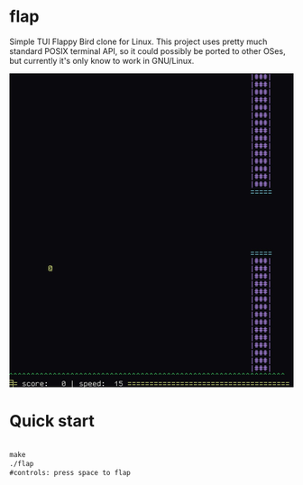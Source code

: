 # flap

Simple TUI Flappy Bird clone for Linux. This project uses pretty much standard POSIX terminal API,
so it could possibly be ported to other OSes, but currently it's only know to work in GNU/Linux.

![screenshot.jpg](./screenshot.jpg)

# Quick start

```console

make
./flap 
#controls: press space to flap

```
